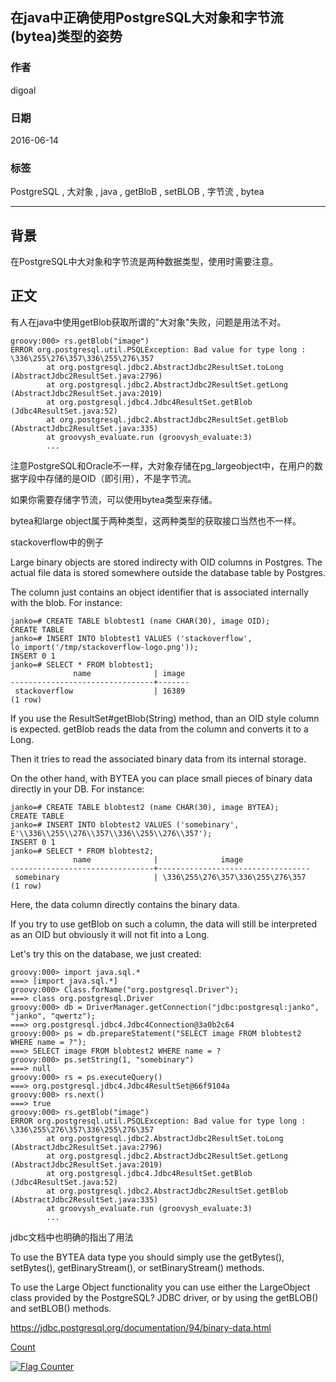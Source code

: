 ## 在java中正确使用PostgreSQL大对象和字节流(bytea)类型的姿势      
             
### 作者             
digoal              
                
### 日期              
2016-06-14                                        
              
### 标签                                                                                                                              
PostgreSQL , 大对象 , java , getBloB , setBLOB , 字节流 , bytea    
            
----              
            
## 背景    
在PostgreSQL中大对象和字节流是两种数据类型，使用时需要注意。  
  
## 正文  
有人在java中使用getBlob获取所谓的"大对象"失败，问题是用法不对。  
  
```  
groovy:000> rs.getBlob("image")  
ERROR org.postgresql.util.PSQLException: Bad value for type long : \336\255\276\357\336\255\276\357  
        at org.postgresql.jdbc2.AbstractJdbc2ResultSet.toLong (AbstractJdbc2ResultSet.java:2796)  
        at org.postgresql.jdbc2.AbstractJdbc2ResultSet.getLong (AbstractJdbc2ResultSet.java:2019)  
        at org.postgresql.jdbc4.Jdbc4ResultSet.getBlob (Jdbc4ResultSet.java:52)  
        at org.postgresql.jdbc2.AbstractJdbc2ResultSet.getBlob (AbstractJdbc2ResultSet.java:335)  
        at groovysh_evaluate.run (groovysh_evaluate:3)  
        ...  
```  
  
注意PostgreSQL和Oracle不一样，大对象存储在pg_largeobject中，在用户的数据字段中存储的是OID（即引用），不是字节流。  
  
如果你需要存储字节流，可以使用bytea类型来存储。  
  
bytea和large object属于两种类型，这两种类型的获取接口当然也不一样。  
  
stackoverflow中的例子  
  
Large binary objects are stored indirecty with OID columns in Postgres. The actual file data is stored somewhere outside the database table by Postgres.   
  
The column just contains an object identifier that is associated internally with the blob. For instance:  
  
```  
janko=# CREATE TABLE blobtest1 (name CHAR(30), image OID);  
CREATE TABLE                                                
janko=# INSERT INTO blobtest1 VALUES ('stackoverflow', lo_import('/tmp/stackoverflow-logo.png'));  
INSERT 0 1  
janko=# SELECT * FROM blobtest1;  
              name              | image  
--------------------------------+-------  
 stackoverflow                  | 16389  
(1 row)  
```  
  
If you use the ResultSet#getBlob(String) method, than an OID style column is expected. getBlob reads the data from the column and converts it to a Long.   
  
Then it tries to read the associated binary data from its internal storage.  
  
On the other hand, with BYTEA you can place small pieces of binary data directly in your DB. For instance:  
  
```  
janko=# CREATE TABLE blobtest2 (name CHAR(30), image BYTEA);  
CREATE TABLE  
janko=# INSERT INTO blobtest2 VALUES ('somebinary', E'\\336\\255\\276\\357\\336\\255\\276\\357');  
INSERT 0 1  
janko=# SELECT * FROM blobtest2;  
              name              |              image  
--------------------------------+----------------------------------  
 somebinary                     | \336\255\276\357\336\255\276\357  
(1 row)  
```  
  
Here, the data column directly contains the binary data.   
  
If you try to use getBlob on such a column, the data will still be interpreted as an OID but obviously it will not fit into a Long.   
  
Let's try this on the database, we just created:  
  
```  
groovy:000> import java.sql.*  
===> [import java.sql.*]  
groovy:000> Class.forName("org.postgresql.Driver");  
===> class org.postgresql.Driver  
groovy:000> db = DriverManager.getConnection("jdbc:postgresql:janko", "janko", "qwertz");  
===> org.postgresql.jdbc4.Jdbc4Connection@3a0b2c64  
groovy:000> ps = db.prepareStatement("SELECT image FROM blobtest2 WHERE name = ?");  
===> SELECT image FROM blobtest2 WHERE name = ?  
groovy:000> ps.setString(1, "somebinary")  
===> null  
groovy:000> rs = ps.executeQuery()  
===> org.postgresql.jdbc4.Jdbc4ResultSet@66f9104a  
groovy:000> rs.next()  
===> true  
groovy:000> rs.getBlob("image")  
ERROR org.postgresql.util.PSQLException: Bad value for type long : \336\255\276\357\336\255\276\357  
        at org.postgresql.jdbc2.AbstractJdbc2ResultSet.toLong (AbstractJdbc2ResultSet.java:2796)  
        at org.postgresql.jdbc2.AbstractJdbc2ResultSet.getLong (AbstractJdbc2ResultSet.java:2019)  
        at org.postgresql.jdbc4.Jdbc4ResultSet.getBlob (Jdbc4ResultSet.java:52)  
        at org.postgresql.jdbc2.AbstractJdbc2ResultSet.getBlob (AbstractJdbc2ResultSet.java:335)  
        at groovysh_evaluate.run (groovysh_evaluate:3)  
        ...  
```  
  
jdbc文档中也明确的指出了用法  
  
To use the BYTEA data type you should simply use the getBytes(), setBytes(), getBinaryStream(), or setBinaryStream() methods.  
  
To use the Large Object functionality you can use either the LargeObject class provided by the PostgreSQL? JDBC driver, or by using the getBLOB() and setBLOB() methods.  
  
https://jdbc.postgresql.org/documentation/94/binary-data.html  
  
                                          
[Count](http://info.flagcounter.com/h9V1)                                                                              
                                                                          
                               
  
<a rel="nofollow" href="http://info.flagcounter.com/h9V1"  ><img src="http://s03.flagcounter.com/count/h9V1/bg_FFFFFF/txt_000000/border_CCCCCC/columns_2/maxflags_12/viewers_0/labels_0/pageviews_0/flags_0/"  alt="Flag Counter"  border="0"  ></a>  
  
